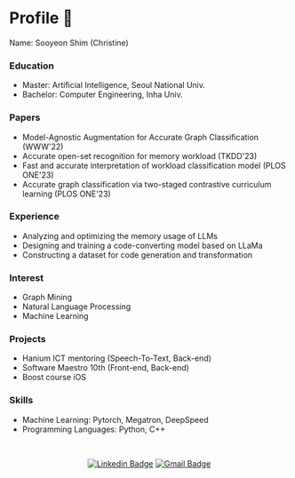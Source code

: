 <!--

### Hi there 👋


**syshim77/syshim77** is a ✨ _special_ ✨ repository because its `README.md` (this file) appears on your GitHub profile.

Here are some ideas to get you started:

- 🔭 I’m currently working on ...
- 🌱 I’m currently learning ...
- 👯 I’m looking to collaborate on ...
- 🤔 I’m looking for help with ...
- 💬 Ask me about ...
- 📫 How to reach me: ...
- 😄 Pronouns: ...
- ⚡ Fun fact: ...
-->

# Profile 🌱

Name: Sooyeon Shim (Christine)

### Education

- Master: Artificial Intelligence, Seoul National Univ.
- Bachelor: Computer Engineering, Inha Univ.

### Papers

- Model-Agnostic Augmentation for Accurate Graph Classification (WWW'22)
- Accurate open-set recognition for memory workload (TKDD'23)
- Fast and accurate interpretation of workload classification model (PLOS ONE'23)
- Accurate graph classification via two-staged contrastive curriculum learning (PLOS ONE'23)

### Experience

- Analyzing and optimizing the memory usage of LLMs
- Designing and training a code-converting model based on LLaMa
- Constructing a dataset for code generation and transformation

### Interest

- Graph Mining
- Natural Language Processing
- Machine Learning

### Projects

- Hanium ICT mentoring (Speech-To-Text, Back-end)
- Software Maestro 10th (Front-end, Back-end)
- Boost course iOS

### Skills

- Machine Learning: Pytorch, Megatron, DeepSpeed
- Programming Languages: Python, C++

<br>

<div align=center>

[![Linkedin Badge](https://img.shields.io/badge/-LinkedIn-blue?style=flat-square&logo=Linkedin&logoColor=white&link=https://www.linkedin.com/in/sooyeon98/)](https://www.linkedin.com/in/sooyeon98/)  [![Gmail Badge](https://img.shields.io/badge/Gmail-d14836?style=flat-square&logo=Gmail&logoColor=white&link=mailto:syshim77@gmail.com)](mailto:syshim77@gmail.com)

</div>
